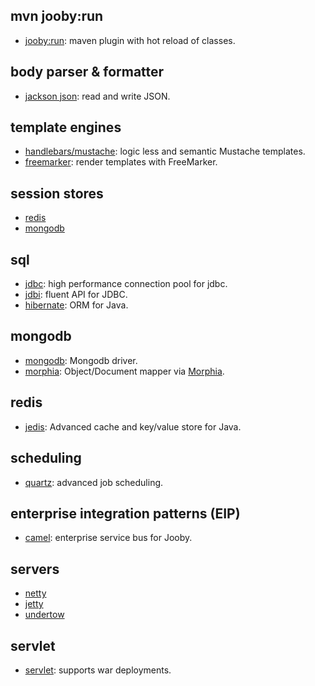 ## mvn jooby:run

* [jooby:run](https://github.com/jooby-project/jooby/tree/master/jooby-maven-plugin): maven plugin with hot reload of classes.

## body parser & formatter

* [jackson json](https://github.com/jooby-project/jooby/tree/master/jooby-jackson): read and write JSON.

## template engines

* [handlebars/mustache](https://github.com/jooby-project/jooby/tree/master/jooby-hbs): logic less and semantic Mustache templates.
* [freemarker](https://github.com/jooby-project/jooby/tree/master/jooby-ftl): render templates with FreeMarker.

## session stores
* [redis](/doc/jooby-jedis/#redis-session-store)
* [mongodb](/doc/jooby-mongodb/#mongodb-session-store)

## sql

* [jdbc](https://github.com/jooby-project/jooby/tree/master/jooby-jdbc): high performance connection pool for jdbc.
* [jdbi](https://github.com/jooby-project/jooby/tree/master/jooby-jdbi): fluent API for JDBC.
* [hibernate](https://github.com/jooby-project/jooby/tree/master/jooby-hbm): ORM for Java.

## mongodb
* [mongodb](https://github.com/jooby-project/jooby/tree/master/jooby-mongodb): Mongodb driver.
* [morphia](https://github.com/jooby-project/jooby/tree/master/jooby-morphia): Object/Document mapper via [Morphia]({{morphia}}).

## redis
* [jedis](https://github.com/jooby-project/jooby/tree/master/jooby-jedis): Advanced cache and key/value store for Java.

## scheduling

* [quartz](https://github.com/jooby-project/jooby/tree/master/jooby-quartz): advanced job scheduling.

## enterprise integration patterns (EIP)

* [camel](https://github.com/jooby-project/jooby/tree/master/jooby-camel): enterprise service bus for Jooby.

## servers

* [netty](https://github.com/jooby-project/jooby/tree/master/jooby-netty)
* [jetty](https://github.com/jooby-project/jooby/tree/master/jooby-jetty)
* [undertow](https://github.com/jooby-project/jooby/tree/master/jooby-undertow)

## servlet

* [servlet](https://github.com/jooby-project/jooby/tree/master/jooby-servlet): supports war deployments.

